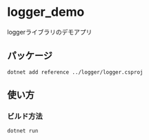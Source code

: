# logger_demo

loggerライブラリのデモアプリ

## パッケージ

```console
dotnet add reference ../logger/logger.csproj
```

## 使い方

### ビルド方法

```console
dotnet run
```
